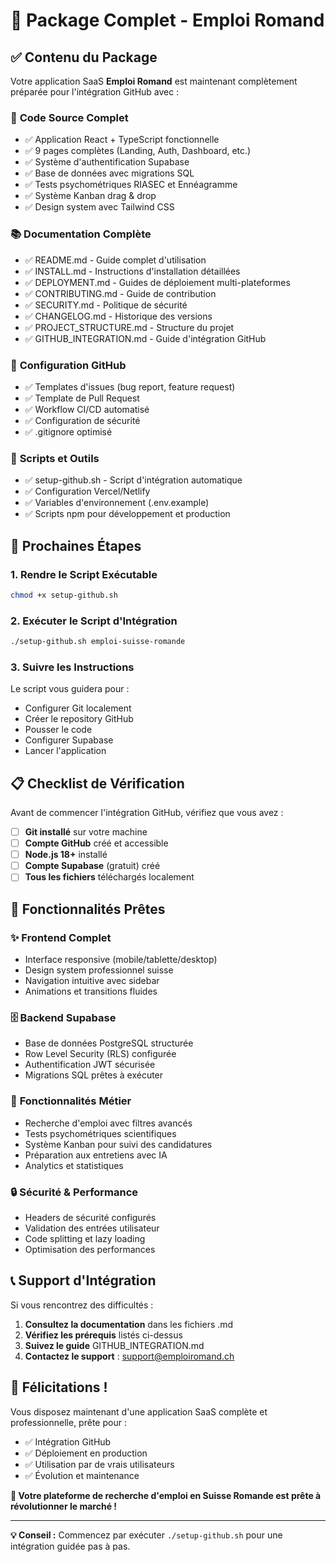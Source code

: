 # 🎉 Package Complet - Emploi Romand

## ✅ Contenu du Package

Votre application SaaS **Emploi Romand** est maintenant complètement préparée pour l'intégration GitHub avec :

### 📁 **Code Source Complet**
- ✅ Application React + TypeScript fonctionnelle
- ✅ 9 pages complètes (Landing, Auth, Dashboard, etc.)
- ✅ Système d'authentification Supabase
- ✅ Base de données avec migrations SQL
- ✅ Tests psychométriques RIASEC et Ennéagramme
- ✅ Système Kanban drag & drop
- ✅ Design system avec Tailwind CSS

### 📚 **Documentation Complète**
- ✅ README.md - Guide complet d'utilisation
- ✅ INSTALL.md - Instructions d'installation détaillées
- ✅ DEPLOYMENT.md - Guides de déploiement multi-plateformes
- ✅ CONTRIBUTING.md - Guide de contribution
- ✅ SECURITY.md - Politique de sécurité
- ✅ CHANGELOG.md - Historique des versions
- ✅ PROJECT_STRUCTURE.md - Structure du projet
- ✅ GITHUB_INTEGRATION.md - Guide d'intégration GitHub

### 🔧 **Configuration GitHub**
- ✅ Templates d'issues (bug report, feature request)
- ✅ Template de Pull Request
- ✅ Workflow CI/CD automatisé
- ✅ Configuration de sécurité
- ✅ .gitignore optimisé

### 🚀 **Scripts et Outils**
- ✅ setup-github.sh - Script d'intégration automatique
- ✅ Configuration Vercel/Netlify
- ✅ Variables d'environnement (.env.example)
- ✅ Scripts npm pour développement et production

## 🚀 **Prochaines Étapes**

### 1. Rendre le Script Exécutable
```bash
chmod +x setup-github.sh
```

### 2. Exécuter le Script d'Intégration
```bash
./setup-github.sh emploi-suisse-romande
```

### 3. Suivre les Instructions
Le script vous guidera pour :
- Configurer Git localement
- Créer le repository GitHub
- Pousser le code
- Configurer Supabase
- Lancer l'application

## 📋 **Checklist de Vérification**

Avant de commencer l'intégration GitHub, vérifiez que vous avez :

- [ ] **Git installé** sur votre machine
- [ ] **Compte GitHub** créé et accessible
- [ ] **Node.js 18+** installé
- [ ] **Compte Supabase** (gratuit) créé
- [ ] **Tous les fichiers** téléchargés localement

## 🎯 **Fonctionnalités Prêtes**

### ✨ **Frontend Complet**
- Interface responsive (mobile/tablette/desktop)
- Design system professionnel suisse
- Navigation intuitive avec sidebar
- Animations et transitions fluides

### 🗄️ **Backend Supabase**
- Base de données PostgreSQL structurée
- Row Level Security (RLS) configurée
- Authentification JWT sécurisée
- Migrations SQL prêtes à exécuter

### 🧠 **Fonctionnalités Métier**
- Recherche d'emploi avec filtres avancés
- Tests psychométriques scientifiques
- Système Kanban pour suivi des candidatures
- Préparation aux entretiens avec IA
- Analytics et statistiques

### 🔒 **Sécurité & Performance**
- Headers de sécurité configurés
- Validation des entrées utilisateur
- Code splitting et lazy loading
- Optimisation des performances

## 📞 **Support d'Intégration**

Si vous rencontrez des difficultés :

1. **Consultez la documentation** dans les fichiers .md
2. **Vérifiez les prérequis** listés ci-dessus
3. **Suivez le guide** GITHUB_INTEGRATION.md
4. **Contactez le support** : support@emploiromand.ch

## 🎉 **Félicitations !**

Vous disposez maintenant d'une application SaaS complète et professionnelle, prête pour :
- ✅ Intégration GitHub
- ✅ Déploiement en production
- ✅ Utilisation par de vrais utilisateurs
- ✅ Évolution et maintenance

**🚀 Votre plateforme de recherche d'emploi en Suisse Romande est prête à révolutionner le marché !**

---

**💡 Conseil :** Commencez par exécuter `./setup-github.sh` pour une intégration guidée pas à pas.